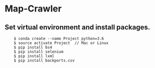 # Map-Crawler

## Set virtual environment and install packages.

```
    $ conda create --name Project python=3.6
    $ source activate Project  // Mac or Linux
    $ pip install bs4
    $ pip install selenium
    $ pip install lxml
    $ pip install backports.csv
```
